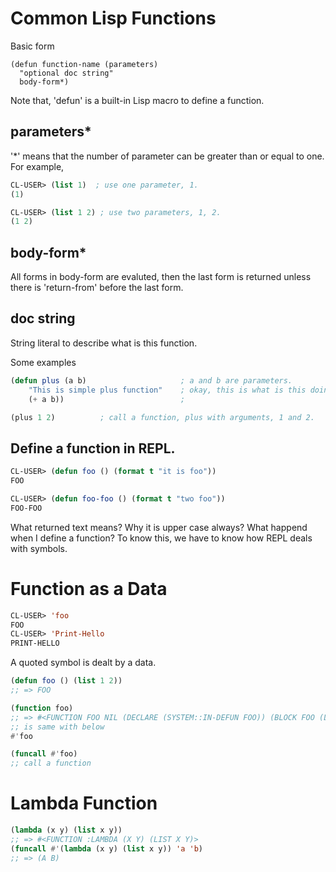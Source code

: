 # Common Lisp Functions
Basic form

    (defun function-name (parameters)
      "optional doc string"
      body-form*)

Note that, 'defun' is a built-in Lisp macro to define a function.

## parameters*
'*' means that the number of parameter can be greater than or equal to one.
For example, 

```lisp
CL-USER> (list 1)  ; use one parameter, 1.
(1)

CL-USER> (list 1 2) ; use two parameters, 1, 2.
(1 2)
```

## body-form*
All forms in body-form are evaluted, then the last form is returned unless there is 'return-from' before the last form.

## doc string
String literal to describe what is this function.

Some examples

```lisp
(defun plus (a b)                     ; a and b are parameters.
    "This is simple plus function"    ; okay, this is what is this doing.
    (+ a b))                          ; 

(plus 1 2)          ; call a function, plus with arguments, 1 and 2.
```



## Define a function in REPL.
```lisp
CL-USER> (defun foo () (format t "it is foo"))
FOO

CL-USER> (defun foo-foo () (format t "two foo"))
FOO-FOO
```

What returned text means? Why it is upper case always? What happend when I define a function?
To know this, we have to know how REPL deals with symbols.




# Function as a Data
```lisp
CL-USER> 'foo
FOO
CL-USER> 'Print-Hello
PRINT-HELLO
```

A quoted symbol is dealt by a data.
```lisp
(defun foo () (list 1 2))
;; => FOO

(function foo)
;; => #<FUNCTION FOO NIL (DECLARE (SYSTEM::IN-DEFUN FOO)) (BLOCK FOO (LIST 1 2))>
;; is same with below
#'foo

(funcall #'foo)
;; call a function
```

# Lambda Function

```lisp
(lambda (x y) (list x y))
;; => #<FUNCTION :LAMBDA (X Y) (LIST X Y)>
(funcall #'(lambda (x y) (list x y)) 'a 'b)
;; => (A B)

```